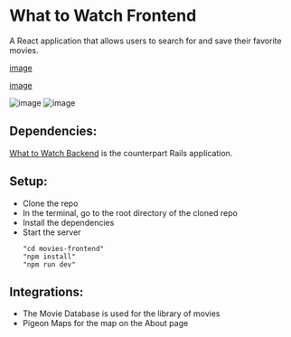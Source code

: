 # What to Watch Frontend
A React application that allows users to search for and save their favorite movies.


[image](https://github.com/kevinjolley91/movies-frontend/assets/137746914/997201ae-9f57-4152-8b4f-455bc28f2919)

[image](https://github.com/kevinjolley91/movies-frontend/assets/137746914/288a0291-ff29-4009-84c7-e152024ae8a6)

![image](https://github.com/kevinjolley91/movies-frontend/assets/137746914/140311b9-c266-4762-9314-7cd765dcb17b)
![image](https://github.com/kevinjolley91/movies-frontend/assets/137746914/ff04ffd7-974c-40a1-a8b4-354bf093757c)

## Dependencies:
[What to Watch Backend](https://github.com/kevinjolley91/movies-api) is the counterpart Rails application.

## Setup:
- Clone the repo
- In the terminal, go to the root directory of the cloned repo
- Install the dependencies
- Start the server
  ```
  "cd movies-frontend"
  "npm install"
  "npm run dev"
  ```

## Integrations:
- The Movie Database is used for the library of movies
- Pigeon Maps for the map on the About page

